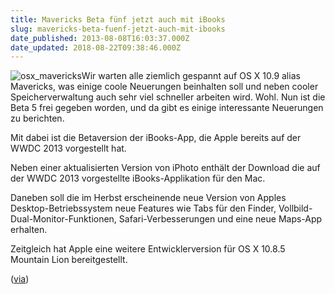 ```yaml
---
title: Mavericks Beta fünf jetzt auch mit iBooks
slug: mavericks-beta-fuenf-jetzt-auch-mit-ibooks
date_published: 2013-08-08T16:03:37.000Z
date_updated: 2018-08-22T09:38:46.000Z
---
```


![osx_mavericks](//picdump.thafaker.de/2013/06/osx_mavericks-100x100.jpg)Wir warten alle ziemlich gespannt auf OS X 10.9 alias Mavericks, was einige coole Neuerungen beinhalten soll und neben cooler Speicherverwaltung auch sehr viel schneller arbeiten wird. Wohl. Nun ist die Beta 5 frei gegeben worden, und da gibt es einige interessante Neuerungen zu berichten. 

Mit dabei ist die Betaversion der iBooks-App, die Apple bereits auf der WWDC 2013 vorgestellt hat.

Neben einer aktualisierten Version von iPhoto enthält der Download die auf der WWDC 2013 vorgestellte iBooks-Applikation für den Mac.

Daneben soll die im Herbst erscheinende neue Version von Apples Desktop-Betriebssystem neue Features wie Tabs für den Finder, Vollbild-Dual-Monitor-Funktionen, Safari-Verbesserungen und eine neue Maps-App erhalten.

Zeitgleich hat Apple eine weitere Entwicklerversion für OS X 10.8.5 Mountain Lion bereitgestellt.

([via](http://www.macnotes.de/2013/08/08/os-x-mavericks-beta-5-ibooks/))
